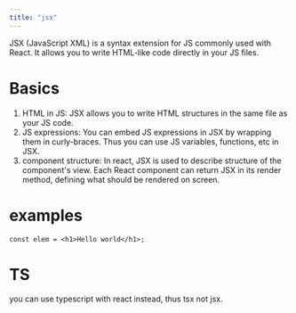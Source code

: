 ```yaml
---
title: "jsx"
---
```


JSX (JavaScript XML) is a syntax extension for JS commonly used with React.
It allows you to write HTML-like code directly in your JS files.

# Basics

1. HTML in JS: JSX allows you to write HTML structures in the same file as your JS code.
2. JS expressions: You can embed JS expressions in JSX by wrapping them in curly-braces. Thus you can use JS variables, functions, etc in JSX.
3. component structure: In react, JSX is used to describe structure of the component's view. Each React component can return JSX in its render method, defining what should be rendered on screen.

# examples

    const elem = <h1>Hello world</h1>;

# TS

you can use typescript with react instead, thus tsx not jsx.
